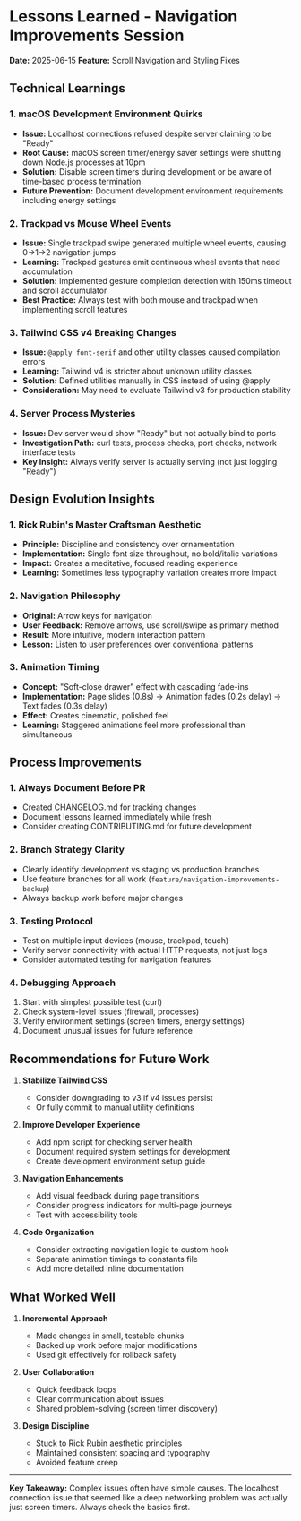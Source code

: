 # Lessons Learned - Navigation Improvements Session

**Date:** 2025-06-15
**Feature:** Scroll Navigation and Styling Fixes

## Technical Learnings

### 1. macOS Development Environment Quirks
- **Issue:** Localhost connections refused despite server claiming to be "Ready"
- **Root Cause:** macOS screen timer/energy saver settings were shutting down Node.js processes at 10pm
- **Solution:** Disable screen timers during development or be aware of time-based process termination
- **Future Prevention:** Document development environment requirements including energy settings

### 2. Trackpad vs Mouse Wheel Events
- **Issue:** Single trackpad swipe generated multiple wheel events, causing 0→1→2 navigation jumps
- **Learning:** Trackpad gestures emit continuous wheel events that need accumulation
- **Solution:** Implemented gesture completion detection with 150ms timeout and scroll accumulator
- **Best Practice:** Always test with both mouse and trackpad when implementing scroll features

### 3. Tailwind CSS v4 Breaking Changes
- **Issue:** `@apply font-serif` and other utility classes caused compilation errors
- **Learning:** Tailwind v4 is stricter about unknown utility classes
- **Solution:** Defined utilities manually in CSS instead of using @apply
- **Consideration:** May need to evaluate Tailwind v3 for production stability

### 4. Server Process Mysteries
- **Issue:** Dev server would show "Ready" but not actually bind to ports
- **Investigation Path:** curl tests, process checks, port checks, network interface tests
- **Key Insight:** Always verify server is actually serving (not just logging "Ready")

## Design Evolution Insights

### 1. Rick Rubin's Master Craftsman Aesthetic
- **Principle:** Discipline and consistency over ornamentation
- **Implementation:** Single font size throughout, no bold/italic variations
- **Impact:** Creates a meditative, focused reading experience
- **Learning:** Sometimes less typography variation creates more impact

### 2. Navigation Philosophy
- **Original:** Arrow keys for navigation
- **User Feedback:** Remove arrows, use scroll/swipe as primary method
- **Result:** More intuitive, modern interaction pattern
- **Lesson:** Listen to user preferences over conventional patterns

### 3. Animation Timing
- **Concept:** "Soft-close drawer" effect with cascading fade-ins
- **Implementation:** Page slides (0.8s) → Animation fades (0.2s delay) → Text fades (0.3s delay)
- **Effect:** Creates cinematic, polished feel
- **Learning:** Staggered animations feel more professional than simultaneous

## Process Improvements

### 1. Always Document Before PR
- Created CHANGELOG.md for tracking changes
- Document lessons learned immediately while fresh
- Consider creating CONTRIBUTING.md for future development

### 2. Branch Strategy Clarity
- Clearly identify development vs staging vs production branches
- Use feature branches for all work (`feature/navigation-improvements-backup`)
- Always backup work before major changes

### 3. Testing Protocol
- Test on multiple input devices (mouse, trackpad, touch)
- Verify server connectivity with actual HTTP requests, not just logs
- Consider automated testing for navigation features

### 4. Debugging Approach
1. Start with simplest possible test (curl)
2. Check system-level issues (firewall, processes)
3. Verify environment settings (screen timers, energy settings)
4. Document unusual issues for future reference

## Recommendations for Future Work

1. **Stabilize Tailwind CSS**
   - Consider downgrading to v3 if v4 issues persist
   - Or fully commit to manual utility definitions

2. **Improve Developer Experience**
   - Add npm script for checking server health
   - Document required system settings for development
   - Create development environment setup guide

3. **Navigation Enhancements**
   - Add visual feedback during page transitions
   - Consider progress indicators for multi-page journeys
   - Test with accessibility tools

4. **Code Organization**
   - Consider extracting navigation logic to custom hook
   - Separate animation timings to constants file
   - Add more detailed inline documentation

## What Worked Well

1. **Incremental Approach**
   - Made changes in small, testable chunks
   - Backed up work before major modifications
   - Used git effectively for rollback safety

2. **User Collaboration**
   - Quick feedback loops
   - Clear communication about issues
   - Shared problem-solving (screen timer discovery)

3. **Design Discipline**
   - Stuck to Rick Rubin aesthetic principles
   - Maintained consistent spacing and typography
   - Avoided feature creep

---

**Key Takeaway:** Complex issues often have simple causes. The localhost connection issue that seemed like a deep networking problem was actually just screen timers. Always check the basics first.